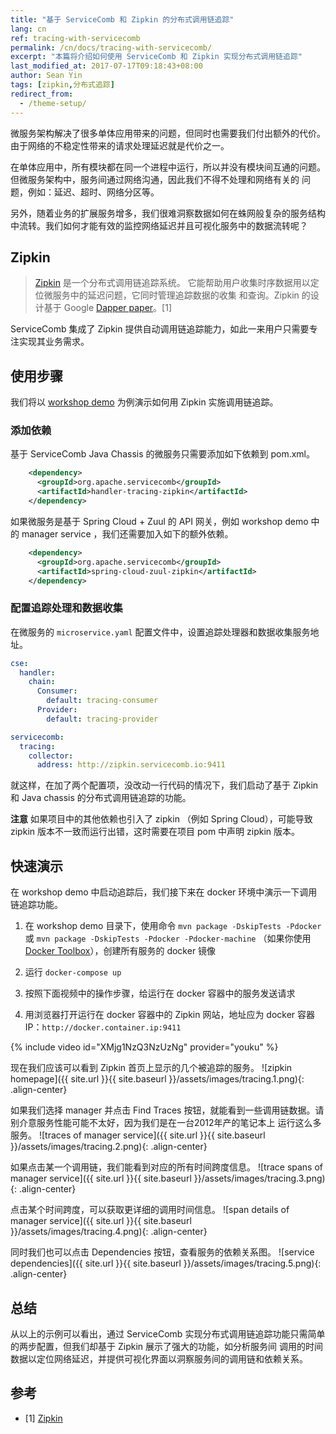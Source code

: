 ```yaml
---
title: "基于 ServiceComb 和 Zipkin 的分布式调用链追踪"
lang: cn
ref: tracing-with-servicecomb
permalink: /cn/docs/tracing-with-servicecomb/
excerpt: "本篇将介绍如何使用 ServiceComb 和 Zipkin 实现分布式调用链追踪"
last_modified_at: 2017-07-17T09:18:43+08:00
author: Sean Yin
tags: [zipkin,分布式追踪]
redirect_from:
  - /theme-setup/
---
```


微服务架构解决了很多单体应用带来的问题，但同时也需要我们付出额外的代价。由于网络的不稳定性带来的请求处理延迟就是代价之一。

在单体应用中，所有模块都在同一个进程中运行，所以并没有模块间互通的问题。但微服务架构中，服务间通过网络沟通，因此我们不得不处理和网络有关的
问题，例如：延迟、超时、网络分区等。

另外，随着业务的扩展服务增多，我们很难洞察数据如何在蛛网般复杂的服务结构中流转。我们如何才能有效的监控网络延迟并且可视化服务中的数据流转呢？

## Zipkin
> [Zipkin](http://zipkin.io/) 是一个分布式调用链追踪系统。 它能帮助用户收集时序数据用以定位微服务中的延迟问题，它同时管理追踪数据的收集
和查询。Zipkin 的设计基于 Google [Dapper paper](http://research.google.com/pubs/pub36356.html)。[1]

ServiceComb 集成了 Zipkin 提供自动调用链追踪能力，如此一来用户只需要专注实现其业务需求。 

## 使用步骤
我们将以 [workshop demo](https://github.com/ServiceComb/LinuxCon-Beijing-WorkShop) 为例演示如何用 Zipkin 实施调用链追踪。

### 添加依赖
基于 ServiceComb Java Chassis 的微服务只需要添加如下依赖到 pom.xml。
```xml
    <dependency>
      <groupId>org.apache.servicecomb</groupId>
      <artifactId>handler-tracing-zipkin</artifactId>
    </dependency>

```

如果微服务是基于 Spring Cloud + Zuul 的 API 网关，例如 workshop demo 中的 manager service ，我们还需要加入如下的额外依赖。
```xml
    <dependency>
      <groupId>org.apache.servicecomb</groupId>
      <artifactId>spring-cloud-zuul-zipkin</artifactId>
    </dependency>
```

### 配置追踪处理和数据收集
在微服务的 `microservice.yaml` 配置文件中，设置追踪处理器和数据收集服务地址。
```yaml
cse:
  handler:
    chain:
      Consumer:
        default: tracing-consumer
      Provider:
        default: tracing-provider

servicecomb:
  tracing:
    collector:
      address: http://zipkin.servicecomb.io:9411
```

就这样，在加了两个配置项，没改动一行代码的情况下，我们启动了基于 Zipkin 和 Java chassis 的分布式调用链追踪的功能。

**注意** 如果项目中的其他依赖也引入了 zipkin （例如 Spring Cloud），可能导致 zipkin 版本不一致而运行出错，这时需要在项目 pom 中声明 zipkin
版本。

## 快速演示
在 workshop demo 中启动追踪后，我们接下来在 docker 环境中演示一下调用链追踪功能。
1. 在 workshop demo 目录下，使用命令 `mvn package -DskipTests -Pdocker` 或 `mvn package -DskipTests -Pdocker -Pdocker-machine`
（如果你使用 [Docker Toolbox](https://www.docker.com/products/docker-toolbox)），创建所有服务的 docker 镜像  

2. 运行 `docker-compose up`

3. 按照下面视频中的操作步骤，给运行在 docker 容器中的服务发送请求

4. 用浏览器打开运行在 docker 容器中的 Zipkin 网站，地址应为 docker 容器IP：`http://docker.container.ip:9411`

{% include video id="XMjg1NzQ3NzUzNg" provider="youku" %}

现在我们应该可以看到 Zipkin 首页上显示的几个被追踪的服务。
![zipkin homepage]({{ site.url }}{{ site.baseurl }}/assets/images/tracing.1.png){: .align-center}

如果我们选择 manager 并点击 Find Traces 按钮，就能看到一些调用链数据。请别介意服务性能可能不太好，因为我们是在一台2012年产的笔记本上
运行这么多服务。
![traces of manager service]({{ site.url }}{{ site.baseurl }}/assets/images/tracing.2.png){: .align-center}

如果点击某一个调用链，我们能看到对应的所有时间跨度信息。
![trace spans of manager service]({{ site.url }}{{ site.baseurl }}/assets/images/tracing.3.png){: .align-center}

点击某个时间跨度，可以获取更详细的调用时间信息。
![span details of manager service]({{ site.url }}{{ site.baseurl }}/assets/images/tracing.4.png){: .align-center}

同时我们也可以点击 Dependencies 按钮，查看服务的依赖关系图。
![service dependencies]({{ site.url }}{{ site.baseurl }}/assets/images/tracing.5.png){: .align-center}

## 总结
从以上的示例可以看出，通过 ServiceComb 实现分布式调用链追踪功能只需简单的两步配置，但我们却基于 Zipkin 展示了强大的功能，如分析服务间
调用的时间数据以定位网络延迟，并提供可视化界面以洞察服务间的调用链和依赖关系。

## 参考
* [1] [Zipkin](http://zipkin.io/)
